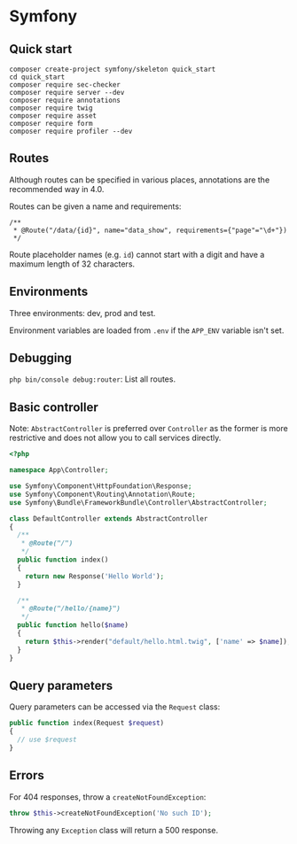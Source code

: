 # Symfony

## Quick start

```
composer create-project symfony/skeleton quick_start
cd quick_start
composer require sec-checker
composer require server --dev
composer require annotations
composer require twig
composer require asset
composer require form
composer require profiler --dev
```

## Routes

Although routes can be specified in various places, annotations are the recommended
way in 4.0.

Routes can be given a name and requirements:

```
/**
 * @Route("/data/{id}", name="data_show", requirements={"page"="\d+"})
 */
```

Route placeholder names (e.g. `id`) cannot start with a digit and have a maximum
length of 32 characters.

## Environments

Three environments: dev, prod and test.

Environment variables are loaded from `.env` if the `APP_ENV` variable isn't set.

## Debugging

`php bin/console debug:router`: List all routes.

## Basic controller

Note: `AbstractController` is preferred over `Controller` as the former is more
restrictive and does not allow you to call services directly.

```php
<?php

namespace App\Controller;

use Symfony\Component\HttpFoundation\Response;
use Symfony\Component\Routing\Annotation\Route;
use Symfony\Bundle\FrameworkBundle\Controller\AbstractController;

class DefaultController extends AbstractController
{
  /**
   * @Route("/")
   */
  public function index()
  {
    return new Response('Hello World');
  }

  /**
   * @Route("/hello/{name}")
   */
  public function hello($name)
  {
    return $this->render("default/hello.html.twig", ['name' => $name]);
  }
}
```

## Query parameters

Query parameters can be accessed via the `Request` class:

```php
public function index(Request $request)
{
  // use $request
}
```

## Errors

For 404 responses, throw a `createNotFoundException`:

```php
throw $this->createNotFoundException('No such ID');
```

Throwing any `Exception` class will return a 500 response.
